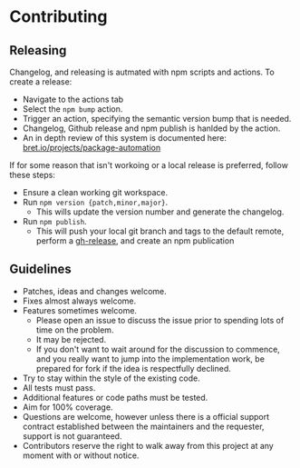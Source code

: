 # Contributing

## Releasing

Changelog, and releasing is autmated with npm scripts and actions.  To create a release:

- Navigate to the actions tab
- Select the `npm bump` action.
- Trigger an action, specifying the semantic version bump that is needed.
- Changelog, Github release and npm publish is hanlded by the action.
- An in depth review of this system is documented here: [bret.io/projects/package-automation](https://bret.io/projects/package-automation/)

If for some reason that isn't workoing or a local release is preferred, follow these steps:

- Ensure a clean working git workspace.
- Run `npm version {patch,minor,major}`.
  - This wills update the version number and generate the changelog.
- Run `npm publish`.
  - This will push your local git branch and tags to the default remote, perform a [gh-release](https://ghub.io/gh-release), and create an npm publication

## Guidelines

- Patches, ideas and changes welcome.
- Fixes almost always welcome.
- Features sometimes welcome.
  - Please open an issue to discuss the issue prior to spending lots of time on the problem.  
  - It may be rejected.  
  - If you don't want to wait around for the discussion to commence, and you really want to jump into the implementation work, be prepared for fork if the idea is respectfully declined.
- Try to stay within the style of the existing code.
- All tests must pass.
- Additional features or code paths must be tested.
- Aim for 100% coverage.
- Questions are welcome, however unless there is a official support contract established between the maintainers and the requester, support is not guaranteed.
- Contributors reserve the right to walk away from this project at any moment with or without notice.
